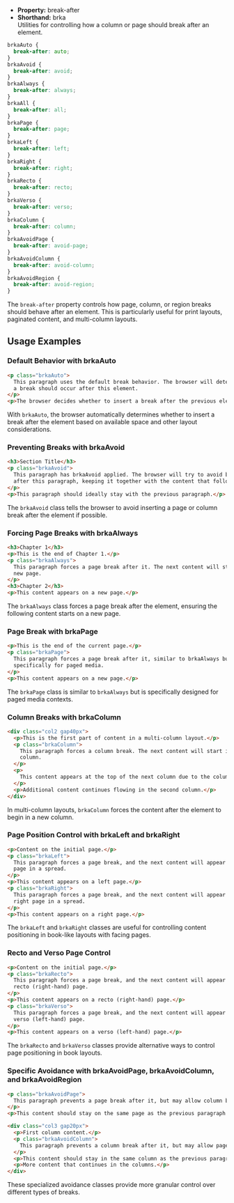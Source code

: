 - **Property:** break-after
- **Shorthand:** brka  
  Utilities for controlling how a column or page should break after an element.

```css
brkaAuto {
  break-after: auto;
}
brkaAvoid {
  break-after: avoid;
}
brkaAlways {
  break-after: always;
}
brkaAll {
  break-after: all;
}
brkaPage {
  break-after: page;
}
brkaLeft {
  break-after: left;
}
brkaRight {
  break-after: right;
}
brkaRecto {
  break-after: recto;
}
brkaVerso {
  break-after: verso;
}
brkaColumn {
  break-after: column;
}
brkaAvoidPage {
  break-after: avoid-page;
}
brkaAvoidColumn {
  break-after: avoid-column;
}
brkaAvoidRegion {
  break-after: avoid-region;
}
```

The `break-after` property controls how page, column, or region breaks should behave after an element. This is particularly useful for print layouts, paginated content, and multi-column layouts.

## Usage Examples

### Default Behavior with brkaAuto

```html
<p class="brkaAuto">
  This paragraph uses the default break behavior. The browser will determine if
  a break should occur after this element.
</p>
<p>The browser decides whether to insert a break after the previous element.</p>
```

With `brkaAuto`, the browser automatically determines whether to insert a break after the element based on available space and other layout considerations.

### Preventing Breaks with brkaAvoid

```html
<h3>Section Title</h3>
<p class="brkaAvoid">
  This paragraph has brkaAvoid applied. The browser will try to avoid breaking
  after this paragraph, keeping it together with the content that follows.
</p>
<p>This paragraph should ideally stay with the previous paragraph.</p>
```

The `brkaAvoid` class tells the browser to avoid inserting a page or column break after the element if possible.

### Forcing Page Breaks with brkaAlways

```html
<h3>Chapter 1</h3>
<p>This is the end of Chapter 1.</p>
<p class="brkaAlways">
  This paragraph forces a page break after it. The next content will start on a
  new page.
</p>
<h3>Chapter 2</h3>
<p>This content appears on a new page.</p>
```

The `brkaAlways` class forces a page break after the element, ensuring the following content starts on a new page.

### Page Break with brkaPage

```html
<p>This is the end of the current page.</p>
<p class="brkaPage">
  This paragraph forces a page break after it, similar to brkaAlways but
  specifically for paged media.
</p>
<p>This content appears on a new page.</p>
```

The `brkaPage` class is similar to `brkaAlways` but is specifically designed for paged media contexts.

### Column Breaks with brkaColumn

```html
<div class="col2 gap40px">
  <p>This is the first part of content in a multi-column layout.</p>
  <p class="brkaColumn">
    This paragraph forces a column break. The next content will start in a new
    column.
  </p>
  <p>
    This content appears at the top of the next column due to the column break.
  </p>
  <p>Additional content continues flowing in the second column.</p>
</div>
```

In multi-column layouts, `brkaColumn` forces the content after the element to begin in a new column.

### Page Position Control with brkaLeft and brkaRight

```html
<p>Content on the initial page.</p>
<p class="brkaLeft">
  This paragraph forces a page break, and the next content will appear on a left
  page in a spread.
</p>
<p>This content appears on a left page.</p>
<p class="brkaRight">
  This paragraph forces a page break, and the next content will appear on a
  right page in a spread.
</p>
<p>This content appears on a right page.</p>
```

The `brkaLeft` and `brkaRight` classes are useful for controlling content positioning in book-like layouts with facing pages.

### Recto and Verso Page Control

```html
<p>Content on the initial page.</p>
<p class="brkaRecto">
  This paragraph forces a page break, and the next content will appear on a
  recto (right-hand) page.
</p>
<p>This content appears on a recto (right-hand) page.</p>
<p class="brkaVerso">
  This paragraph forces a page break, and the next content will appear on a
  verso (left-hand) page.
</p>
<p>This content appears on a verso (left-hand) page.</p>
```

The `brkaRecto` and `brkaVerso` classes provide alternative ways to control page positioning in book layouts.

### Specific Avoidance with brkaAvoidPage, brkaAvoidColumn, and brkaAvoidRegion

```html
<p class="brkaAvoidPage">
  This paragraph prevents a page break after it, but may allow column breaks.
</p>
<p>This content should stay on the same page as the previous paragraph.</p>

<div class="col3 gap20px">
  <p>First column content.</p>
  <p class="brkaAvoidColumn">
    This paragraph prevents a column break after it, but may allow page breaks.
  </p>
  <p>This content should stay in the same column as the previous paragraph.</p>
  <p>More content that continues in the columns.</p>
</div>
```

These specialized avoidance classes provide more granular control over different types of breaks.
